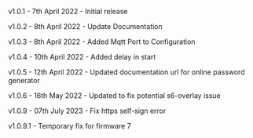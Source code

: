 v1.0.1      - 7th April 2022 - Initial release

v1.0.2      - 8th April 2022 - Update Documentation

v1.0.3      - 8th April 2022 - Added Mqtt Port to Configuration

v1.0.4      - 10th April 2022 - Added delay in start

v1.0.5      - 12th April 2022 - Updated documentation url for online password generator

v1.0.6      - 16th May 2022 - Updated to fix potential s6-overlay issue

v1.0.9      - 07th July 2023 - Fix https self-sign error

v1.0.9.1    - Temporary fix for firmware 7